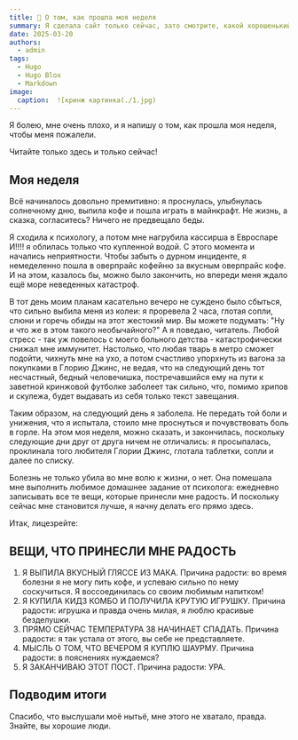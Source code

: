 ```yaml
---
title: 🤡 О том, как прошла моя неделя
summary: Я сделала сайт только сейчас, зато смотрите, какой хорошенький!
date: 2025-03-20
authors:
  - admin
tags:
  - Hugo
  - Hugo Blox
  - Markdown
image:
  caption:  ![кринж картинка(./1.jpg)
---
```


Я болею, мне очень плохо, и я напишу о том, как прошла моя неделя, чтобы меня пожалели.

Читайте только здесь и только сейчас!

## Моя неделя

Всё начиналось довольно премитивно: я проснулась, улыбнулась солнечному дню, выпила кофе и пошла играть в майнкрафт. Не жизнь, а сказка, согласитесь? Ничего не предвещало беды.

Я сходила к психологу, а потом мне нагрубила кассирша в Евроспаре И!!!! я облилась только что купленной водой. С этого момента и начались неприятности. Чтобы забыть о дурном инциденте, я немеделенно пошла в оверпрайс кофейню за вкусным оверпрайс кофе. И на этом, казалось бы, можно было закончить, но впереди меня ждало ещё море неведенных катастроф.

В тот день моим планам касательно вечеро не суждено было сбыться, что сильно выбила меня из колеи: я проревела 2 часа, глотая сопли, слюни и горечь обиды на этот жестокий мир. Вы можете подумать: "Ну и что же в этом такого необычайного?" А я поведаю, читатель. Любой стресс - так уж повелось с моего больного детства - катастрофически снижал мне иммунитет. Настолько, что любая тварь в метро сможет подойти, чихнуть мне на ухо, а потом счастливо упорхнуть из вагона за покупками в Глорию Джинс, не ведая, что на следующий день тот несчастный, бедный человечишка, постречавшийся ему на пути к заветной кринжовой футболке заболеет так сильно, что, помимо хрипов и скулежа, будет выдавать из себя только текст завещания. 

Таким образом, на следующий день я заболела. Не передать той боли и унижения, что я испытала, стоило мне проснуться и почувствовать боль в горле. На этом моя неделя, можно сказать, и закончилась, поскольку следующие дни друг от друга ничем не отличались: я просыпалась, проклинала того любителя Глории Джинс, глотала таблетки, сопли и далее по списку.

Болезнь не только убила во мне волю к жизни, о нет. Она помешала мне выполнить любимое домашнее задание от психолога: ежедневно записывать все те вещи, которые принесли мне радость. И поскольку сейчас мне становится лучше, я начну делать его прямо здесь.

Итак, лицезрейте:

## ВЕЩИ, ЧТО ПРИНЕСЛИ МНЕ РАДОСТЬ

1. Я ВЫПИЛА ВКУСНЫЙ ГЛЯССЕ ИЗ МАКА. Причина радости: во время болезни я не могу пить кофе, и успеваю сильно по нему соскучиться. Я воссоединилась со своим любимым напитком!
2. Я КУПИЛА КИДЗ КОМБО И ПОЛУЧИЛА КРУТУЮ ИГРУШКУ. Причина радости: игрушка и правда очень милая, я люблю красивые безделушки.
3. ПРЯМО СЕЙЧАС ТЕМПЕРАТУРА 38 НАЧИНАЕТ СПАДАТЬ. Причина радости: я так устала от этого, вы себе не представляете.
4. МЫСЛЬ О ТОМ, ЧТО ВЕЧЕРОМ Я КУПЛЮ ШАУРМУ. Причина радости: в пояснениях нуждаемся?
5. Я ЗАКАНЧИВАЮ ЭТОТ ПОСТ. Причина радости: УРА.

## Подводим итоги

Спасибо, что выслушали моё нытьё, мне этого не хватало, правда. Знайте, вы хорошие люди.

